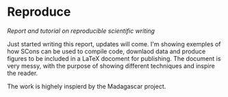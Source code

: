 # Reproduce
_Report and tutorial on reproducible scientific writing_

Just started writing this report, updates will come. I'm showing exemples of how SCons can be used to compile code, downlaod data and produce figures to be included in a LaTeX docoment for publishing. The document is very messy, with the purpose of showing different techniques and inspire the reader. 

The work is highely inspierd by the Madagascar project. 

